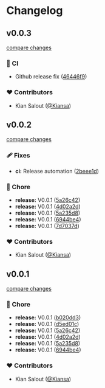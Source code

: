 # Changelog


## v0.0.3

[compare changes](https://github.com/jsondeepl/cli/compare/v0.0.2...v0.0.3)

### 🤖 CI

- Github release fix ([46446f9](https://github.com/jsondeepl/cli/commit/46446f9))

### ❤️ Contributors

- Kian Salout ([@Kiansa](https://github.com/Kiansa))

## v0.0.2

[compare changes](https://github.com/jsondeepl/cli/compare/v0.0.1...v0.0.2)

### 🩹 Fixes

- **ci:** Release automation ([2beee1d](https://github.com/jsondeepl/cli/commit/2beee1d))

### 🏡 Chore

- **release:** V0.0.1 ([5a26c42](https://github.com/jsondeepl/cli/commit/5a26c42))
- **release:** V0.0.1 ([4d02a2d](https://github.com/jsondeepl/cli/commit/4d02a2d))
- **release:** V0.0.1 ([5a235d8](https://github.com/jsondeepl/cli/commit/5a235d8))
- **release:** V0.0.1 ([6944be4](https://github.com/jsondeepl/cli/commit/6944be4))
- **release:** V0.0.1 ([7d7037d](https://github.com/jsondeepl/cli/commit/7d7037d))

### ❤️ Contributors

- Kian Salout ([@Kiansa](https://github.com/Kiansa))

## v0.0.1

[compare changes](https://github.com/jsondeepl/cli/compare/v0.0.1...v0.0.1)

### 🏡 Chore

- **release:** V0.0.1 ([b020dd3](https://github.com/jsondeepl/cli/commit/b020dd3))
- **release:** V0.0.1 ([d5ed01c](https://github.com/jsondeepl/cli/commit/d5ed01c))
- **release:** V0.0.1 ([5a26c42](https://github.com/jsondeepl/cli/commit/5a26c42))
- **release:** V0.0.1 ([4d02a2d](https://github.com/jsondeepl/cli/commit/4d02a2d))
- **release:** V0.0.1 ([5a235d8](https://github.com/jsondeepl/cli/commit/5a235d8))
- **release:** V0.0.1 ([6944be4](https://github.com/jsondeepl/cli/commit/6944be4))

### ❤️ Contributors

- Kian Salout ([@Kiansa](https://github.com/Kiansa))

